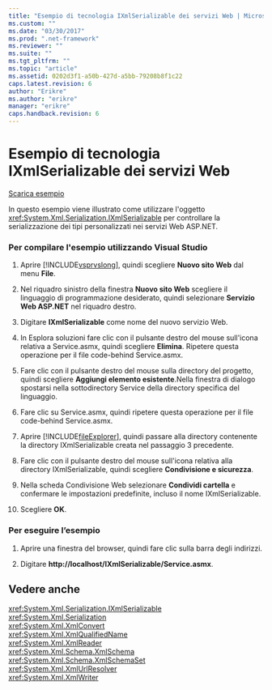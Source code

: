 ```yaml
---
title: "Esempio di tecnologia IXmlSerializable dei servizi Web | Microsoft Docs"
ms.custom: ""
ms.date: "03/30/2017"
ms.prod: ".net-framework"
ms.reviewer: ""
ms.suite: ""
ms.tgt_pltfrm: ""
ms.topic: "article"
ms.assetid: 0202d3f1-a50b-427d-a5bb-79208b8f1c22
caps.latest.revision: 6
author: "Erikre"
ms.author: "erikre"
manager: "erikre"
caps.handback.revision: 6
---
```

# Esempio di tecnologia IXmlSerializable dei servizi Web
[Scarica esempio](http://download.microsoft.com/download/4/7/B/47B2164C-E780-4B10-8DE4-2CB5B886E0A6/Technologies/Serialization/Xml%20Serialization/IXmlSerializable.zip.exe)  
  
 In questo esempio viene illustrato come utilizzare l'oggetto <xref:System.Xml.Serialization.IXmlSerializable> per controllare la serializzazione dei tipi personalizzati nei servizi Web ASP.NET.  
  
### Per compilare l'esempio utilizzando Visual Studio  
  
1.  Aprire [!INCLUDE[vsprvslong](../../../includes/vsprvslong-md.md)], quindi scegliere **Nuovo sito Web** dal menu **File**.  
  
2.  Nel riquadro sinistro della finestra **Nuovo sito Web** scegliere il linguaggio di programmazione desiderato, quindi selezionare **Servizio Web ASP.NET** nel riquadro destro.  
  
3.  Digitare **IXmlSerializable** come nome del nuovo servizio Web.  
  
4.  In Esplora soluzioni fare clic con il pulsante destro del mouse sull'icona relativa a Service.asmx, quindi scegliere **Elimina**. Ripetere questa operazione per il file code\-behind Service.asmx.  
  
5.  Fare clic con il pulsante destro del mouse sulla directory del progetto, quindi scegliere **Aggiungi elemento esistente**.Nella finestra di dialogo spostarsi nella sottodirectory Service della directory specifica del linguaggio.  
  
6.  Fare clic su Service.asmx, quindi ripetere questa operazione per il file code\-behind Service.asmx.  
  
7.  Aprire [!INCLUDE[fileExplorer](../../../includes/fileexplorer-md.md)], quindi passare alla directory contenente la directory IXmlSerializable creata nel passaggio 3 precedente.  
  
8.  Fare clic con il pulsante destro del mouse sull'icona relativa alla directory IXmlSerializable, quindi scegliere **Condivisione e sicurezza**.  
  
9. Nella scheda Condivisione Web selezionare **Condividi cartella** e confermare le impostazioni predefinite, incluso il nome IXmlSerializable.  
  
10. Scegliere **OK**.  
  
### Per eseguire l’esempio  
  
1.  Aprire una finestra del browser, quindi fare clic sulla barra degli indirizzi.  
  
2.  Digitare **http:\/\/localhost\/IXmlSerializable\/Service.asmx**.  
  
## Vedere anche  
 <xref:System.Xml.Serialization.IXmlSerializable>   
 <xref:System.Xml.Serialization>   
 <xref:System.Xml.XmlConvert>   
 <xref:System.Xml.XmlQualifiedName>   
 <xref:System.Xml.XmlReader>   
 <xref:System.Xml.Schema.XmlSchema>   
 <xref:System.Xml.Schema.XmlSchemaSet>   
 <xref:System.Xml.XmlUrlResolver>   
 <xref:System.Xml.XmlWriter>